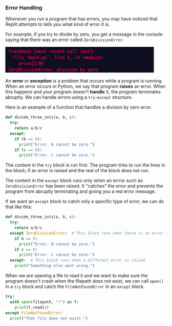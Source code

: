 ### Error Handling

Whenever you run a program that has errors, you may have noticed that Replit attempts to tells you what kind of error it is. 

For example, if you try to divide by zero, you get a message in the console saying that there was an error called `ZeroDivisionError`.

![](https://raw.githubusercontent.com/MissStrong/ICS3UE_Semester_2_2020-2021/main/Images/Zero_Division_Error.png)

An **error** or **exception** is a problem that occurs while a program is running. When an error occurs in Python, we say that program **raises** an error. When this happens and your program doesn't **handle** it, the program terminates abruptly. We can handle errors using a `try`-`except` structure.

Here is an example of a function that handles a division by zero error.

```python
def divide_three_ints(a, b, c):
  try:
    return a/b/c
  except:
    if (b == 0):
      print("Error. B cannot be zero.")
    if (c == 0):
      print("Error. C cannot be zero.")
```

The content in the `try` block is run first. The program tries to run the lines in the block; if an error is raised and the rest of the block does not run. 

The content in the `except` block runs only when an errror such as `ZeroDivisionError` has been raised. It "catches" the error and prevents the program from abruptly terminating and giving you a red error message.

If we want an `except` block to catch only a specific type of error, we can do that like this:

```python
def divide_three_ints(a, b, c):
  try:
    return a/b/c
  except ZeroDivisionError:  # This block runs when there is an error raised due to dividing by zero
    if b == 0:
      print("Error. B cannot be zero.")
    if c == 0:
      print("Error. C cannot be zero.")
  except:  # This block runs when a different error is raised
    print("Something else went wrong.")
```

When we are opening a file to read it and we want to make sure the program  doesn't crash when the filepath does not exist, we can call `open()` in a `try` block and catch the `FileNotFoundError` in an `except` block. 

```python
try:
  with open(filepath, "r") as f:
    print(f.read())
except FileNotFoundError:
  print("That file does not exist.")
```
